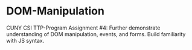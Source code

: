 # DOM-Manipulation
CUNY CSI TTP-Program Assignment #4: Further demonstrate understanding of DOM manipulation, events, and forms. Build familiarity with JS syntax.
